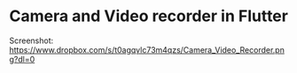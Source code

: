 # Camera and Video recorder in Flutter

Screenshot: https://www.dropbox.com/s/t0agqvlc73m4qzs/Camera_Video_Recorder.png?dl=0
